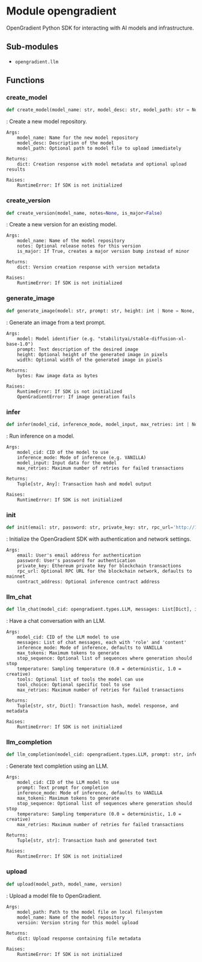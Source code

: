 # Module opengradient
OpenGradient Python SDK for interacting with AI models and infrastructure.

## Sub-modules

* `opengradient.llm`

## Functions

### create_model

```python
def create_model(model_name: str, model_desc: str, model_path: str = None)
```

:   Create a new model repository.
    
    Args:
        model_name: Name for the new model repository
        model_desc: Description of the model
        model_path: Optional path to model file to upload immediately
    
    Returns:
        dict: Creation response with model metadata and optional upload results
    
    Raises:
        RuntimeError: If SDK is not initialized

### create_version

```python
def create_version(model_name, notes=None, is_major=False)
```

:   Create a new version for an existing model.
    
    Args:
        model_name: Name of the model repository
        notes: Optional release notes for this version
        is_major: If True, creates a major version bump instead of minor
    
    Returns:
        dict: Version creation response with version metadata
    
    Raises:
        RuntimeError: If SDK is not initialized

### generate_image

```python
def generate_image(model: str, prompt: str, height: int | None = None, width: int | None = None) ‑> bytes
```

:   Generate an image from a text prompt.
    
    Args:
        model: Model identifier (e.g. "stabilityai/stable-diffusion-xl-base-1.0")
        prompt: Text description of the desired image
        height: Optional height of the generated image in pixels
        width: Optional width of the generated image in pixels
    
    Returns:
        bytes: Raw image data as bytes
    
    Raises:
        RuntimeError: If SDK is not initialized
        OpenGradientError: If image generation fails

### infer

```python
def infer(model_cid, inference_mode, model_input, max_retries: int | None = None)
```

:   Run inference on a model.
    
    Args:
        model_cid: CID of the model to use
        inference_mode: Mode of inference (e.g. VANILLA)
        model_input: Input data for the model
        max_retries: Maximum number of retries for failed transactions
    
    Returns:
        Tuple[str, Any]: Transaction hash and model output
    
    Raises:
        RuntimeError: If SDK is not initialized

### init

```python
def init(email: str, password: str, private_key: str, rpc_url='http://18.218.115.248:8545', contract_address='0x3fDCb0394CF4919ff4361f4EbA0750cEc2e3bBc7')
```

:   Initialize the OpenGradient SDK with authentication and network settings.
    
    Args:
        email: User's email address for authentication
        password: User's password for authentication
        private_key: Ethereum private key for blockchain transactions
        rpc_url: Optional RPC URL for the blockchain network, defaults to mainnet
        contract_address: Optional inference contract address

### llm_chat

```python
def llm_chat(model_cid: opengradient.types.LLM, messages: List[Dict], inference_mode: str = 0, max_tokens: int = 100, stop_sequence: List[str] | None = None, temperature: float = 0.0, tools: List[Dict] | None = None, tool_choice: str | None = None, max_retries: int | None = None) ‑> Tuple[str, str, Dict]
```

:   Have a chat conversation with an LLM.
    
    Args:
        model_cid: CID of the LLM model to use
        messages: List of chat messages, each with 'role' and 'content'
        inference_mode: Mode of inference, defaults to VANILLA
        max_tokens: Maximum tokens to generate
        stop_sequence: Optional list of sequences where generation should stop
        temperature: Sampling temperature (0.0 = deterministic, 1.0 = creative)
        tools: Optional list of tools the model can use
        tool_choice: Optional specific tool to use
        max_retries: Maximum number of retries for failed transactions
    
    Returns:
        Tuple[str, str, Dict]: Transaction hash, model response, and metadata
    
    Raises:
        RuntimeError: If SDK is not initialized

### llm_completion

```python
def llm_completion(model_cid: opengradient.types.LLM, prompt: str, inference_mode: str = 0, max_tokens: int = 100, stop_sequence: List[str] | None = None, temperature: float = 0.0, max_retries: int | None = None) ‑> Tuple[str, str]
```

:   Generate text completion using an LLM.
    
    Args:
        model_cid: CID of the LLM model to use
        prompt: Text prompt for completion
        inference_mode: Mode of inference, defaults to VANILLA
        max_tokens: Maximum tokens to generate
        stop_sequence: Optional list of sequences where generation should stop
        temperature: Sampling temperature (0.0 = deterministic, 1.0 = creative)
        max_retries: Maximum number of retries for failed transactions
    
    Returns:
        Tuple[str, str]: Transaction hash and generated text
    
    Raises:
        RuntimeError: If SDK is not initialized

### upload

```python
def upload(model_path, model_name, version)
```

:   Upload a model file to OpenGradient.
    
    Args:
        model_path: Path to the model file on local filesystem
        model_name: Name of the model repository
        version: Version string for this model upload
    
    Returns:
        dict: Upload response containing file metadata
    
    Raises:
        RuntimeError: If SDK is not initialized
